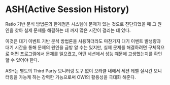# ASH(Active Session History)

Ratio 기반 분석 방법론의 한계점은 시스템에 문제가 있는 것으로 진단되었을 때 그 원인을 찾아 실제 문제를 해결하는 데 까지 많은 시간이 걸리는 데 있다.

이것은 대기 이벤트 기반 분석 방법론을 사용하더라도 마찬가지 대기 이벤트 발생량과 대기 시간을 통해 문제의 원인을 금방 알 수는 있지만, 실제 문제를 해결하려면 구체적으로 어떤 프로그램에서 문제를 일으켰고, 어떤 세션에서 성능 떄문에 고생했는지를 확인할 수 있어야 한다.

ASH는 별도의 Third Party 모니터링 도구 없이 오라클 내에서 세션 레벨 실시간 모니터링을 가능케 하는 강력한 기능으로써 OWI의 활용성을 극대화 해준다.
